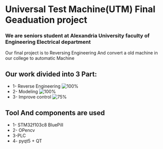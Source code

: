 # Universal Test Machine(UTM) Final Geaduation project 
### We are seniors student at Alexandria University faculty of Engineering Electrical department
Our final project is to Reversing Engineering And convert a old machine in our college to automatic Machine


## Our work divided into 3 Part:
* 1- Reverse Engineering 
![100%](https://progress-bar.dev/100?title=completed)
* 2- Modeling
![100%](https://progress-bar.dev/100?title=completed) 
* 3- Improve control
![75%](https://progress-bar.dev/75?title=completed)


## Tool And components are used
* 1- STM32f103c8 BluePill
* 2- OPencv
* 3-PLC
* 4- pyqt5 + QT


